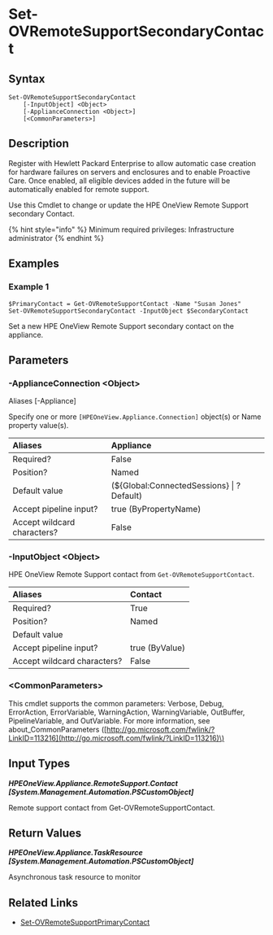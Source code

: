 ﻿---
description: Set HPE OneView Remote Support default secondary contact.
---

# Set-OVRemoteSupportSecondaryContact

## Syntax

```text
Set-OVRemoteSupportSecondaryContact
    [-InputObject] <Object>
    [-ApplianceConnection <Object>]
    [<CommonParameters>]
```

## Description

Register with Hewlett Packard Enterprise to allow automatic case creation for hardware failures on servers and enclosures and to enable Proactive Care. Once enabled, all eligible devices added in the future will be automatically enabled for remote support.

Use this Cmdlet to change or update the HPE OneView Remote Support secondary Contact.

{% hint style="info" %}
Minimum required privileges: Infrastructure administrator
{% endhint %}

## Examples

###  Example 1 

```text
$PrimaryContact = Get-OVRemoteSupportContact -Name "Susan Jones"
Set-OVRemoteSupportSecondaryContact -InputObject $SecondaryContact
```

Set a new HPE OneView Remote Support secondary contact on the appliance.

## Parameters

### -ApplianceConnection &lt;Object&gt;

Aliases [-Appliance]

Specify one or more `[HPEOneView.Appliance.Connection]` object(s) or Name property value(s).

| Aliases | Appliance |
| :--- | :--- |
| Required? | False |
| Position? | Named |
| Default value | (${Global:ConnectedSessions} &vert; ? Default) |
| Accept pipeline input? | true (ByPropertyName) |
| Accept wildcard characters? | False |

### -InputObject &lt;Object&gt;

HPE OneView Remote Support contact from `Get-OVRemoteSupportContact`.

| Aliases | Contact |
| :--- | :--- |
| Required? | True |
| Position? | Named |
| Default value |  |
| Accept pipeline input? | true (ByValue) |
| Accept wildcard characters? | False |

### &lt;CommonParameters&gt;

This cmdlet supports the common parameters: Verbose, Debug, ErrorAction, ErrorVariable, WarningAction, WarningVariable, OutBuffer, PipelineVariable, and OutVariable. For more information, see about\_CommonParameters \([http://go.microsoft.com/fwlink/?LinkID=113216](http://go.microsoft.com/fwlink/?LinkID=113216)\)

## Input Types

_**HPEOneView.Appliance.RemoteSupport.Contact [System.Management.Automation.PSCustomObject]**_

Remote support contact from Get-OVRemoteSupportContact.

## Return Values

_**HPEOneView.Appliance.TaskResource [System.Management.Automation.PSCustomObject]**_

Asynchronous task resource to monitor

## Related Links

* [Set-OVRemoteSupportPrimaryContact](set-ovremotesupportprimarycontact.md)
